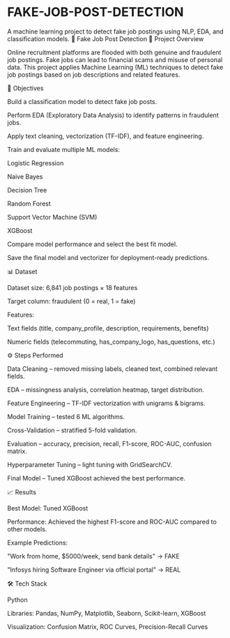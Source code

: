 # FAKE-JOB-POST-DETECTION
A machine learning project to detect fake job postings using NLP, EDA, and classification models.
🚀 Fake Job Post Detection
📌 Project Overview

Online recruitment platforms are flooded with both genuine and fraudulent job postings. Fake jobs can lead to financial scams and misuse of personal data.
This project applies Machine Learning (ML) techniques to detect fake job postings based on job descriptions and related features.

🎯 Objectives

Build a classification model to detect fake job posts.

Perform EDA (Exploratory Data Analysis) to identify patterns in fraudulent jobs.

Apply text cleaning, vectorization (TF-IDF), and feature engineering.

Train and evaluate multiple ML models:

Logistic Regression

Naive Bayes

Decision Tree

Random Forest

Support Vector Machine (SVM)

XGBoost

Compare model performance and select the best fit model.

Save the final model and vectorizer for deployment-ready predictions.

📊 Dataset

Dataset size: 6,841 job postings × 18 features

Target column: fraudulent (0 = real, 1 = fake)

Features:

Text fields (title, company_profile, description, requirements, benefits)

Numeric fields (telecommuting, has_company_logo, has_questions, etc.)

⚙️ Steps Performed

Data Cleaning – removed missing labels, cleaned text, combined relevant fields.

EDA – missingness analysis, correlation heatmap, target distribution.

Feature Engineering – TF-IDF vectorization with unigrams & bigrams.

Model Training – tested 6 ML algorithms.

Cross-Validation – stratified 5-fold validation.

Evaluation – accuracy, precision, recall, F1-score, ROC-AUC, confusion matrix.

Hyperparameter Tuning – light tuning with GridSearchCV.

Final Model – Tuned XGBoost achieved the best performance.

📈 Results

Best Model: Tuned XGBoost

Performance: Achieved the highest F1-score and ROC-AUC compared to other models.

Example Predictions:

"Work from home, $5000/week, send bank details" → FAKE

"Infosys hiring Software Engineer via official portal" → REAL

🛠️ Tech Stack

Python

Libraries: Pandas, NumPy, Matplotlib, Seaborn, Scikit-learn, XGBoost

Visualization: Confusion Matrix, ROC Curves, Precision-Recall Curves
